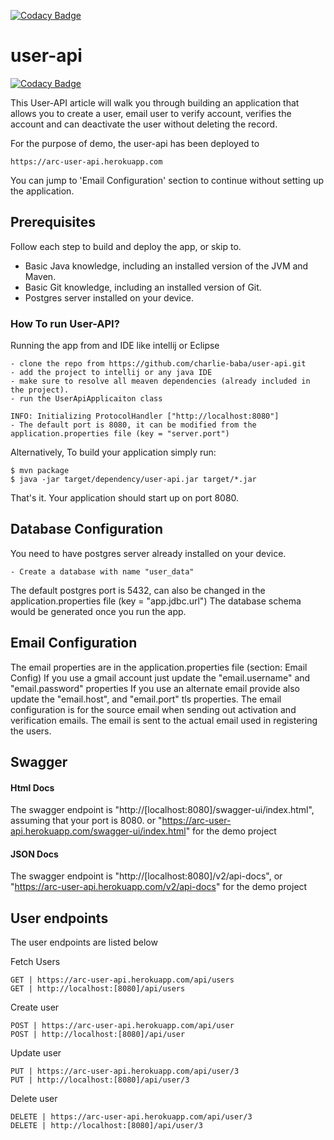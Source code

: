 [![Codacy Badge](https://app.codacy.com/project/badge/Grade/83e1ad5f624e4ea09df5b647909c6662)](https://www.codacy.com/gh/charlie-baba/user-api/dashboard?utm_source=github.com&amp;utm_medium=referral&amp;utm_content=charlie-baba/user-api&amp;utm_campaign=Badge_Grade)

# user-api

[![Codacy Badge](https://api.codacy.com/project/badge/Grade/84561b4ccfd9445d98dc3107a22bd6dc)](https://app.codacy.com/gh/charlie-baba/user-api?utm_source=github.com&utm_medium=referral&utm_content=charlie-baba/user-api&utm_campaign=Badge_Grade_Settings)

This User-API article will walk you through building an application that allows you to create a user, email user to verify account, verifies the account and can deactivate the user without deleting the record.

For the purpose of demo, the user-api has been deployed to

    https://arc-user-api.herokuapp.com
You can jump to 'Email Configuration' section to continue without setting up the application.

## Prerequisites

Follow each step to build and deploy the app, or skip to.
* Basic Java knowledge, including an installed version of the JVM and Maven.
* Basic Git knowledge, including an installed version of Git.
* Postgres server installed on your device.

### How To run User-API?

Running the app from and IDE like intellij or Eclipse

    - clone the repo from https://github.com/charlie-baba/user-api.git
    - add the project to intellij or any java IDE
    - make sure to resolve all meaven dependencies (already included in the project).
    - run the UserApiApplicaiton class

    INFO: Initializing ProtocolHandler ["http://localhost:8080"] 
    - The default port is 8080, it can be modified from the application.properties file (key = "server.port") 

Alternatively,
To build your application simply run:

    $ mvn package
    $ java -jar target/dependency/user-api.jar target/*.jar

That's it. Your application should start up on port 8080.

## Database Configuration

You need to have postgres server already installed on your device.

    - Create a database with name "user_data"
The default postgres port is 5432, can also be changed in the application.properties file (key = "app.jdbc.url") 
The database schema would be generated once you run the app.

## Email Configuration

The email properties are in the application.properties file (section: Email Config)
If you use a gmail account just update the "email.username" and "email.password" properties
If you use an alternate email provide also update the "email.host", and "email.port" tls properties.
The email configuration is for the source email when sending out activation and verification emails.
The email is sent to the actual email used in registering the users.


## Swagger

#### Html Docs
The swagger endpoint is "http://[localhost:8080]/swagger-ui/index.html", assuming that your port is 8080.
or "https://arc-user-api.herokuapp.com/swagger-ui/index.html" for the demo project

#### JSON Docs
The swagger endpoint is "http://[localhost:8080]/v2/api-docs", or "https://arc-user-api.herokuapp.com/v2/api-docs" for the demo project


## User endpoints

The user endpoints are listed below

Fetch Users

    GET | https://arc-user-api.herokuapp.com/api/users
    GET | http://localhost:[8080]/api/users
Create user

    POST | https://arc-user-api.herokuapp.com/api/user
    POST | http://localhost:[8080]/api/user

Update user

    PUT | https://arc-user-api.herokuapp.com/api/user/3
    PUT | http://localhost:[8080]/api/user/3

Delete user

    DELETE | https://arc-user-api.herokuapp.com/api/user/3
    DELETE | http://localhost:[8080]/api/user/3
